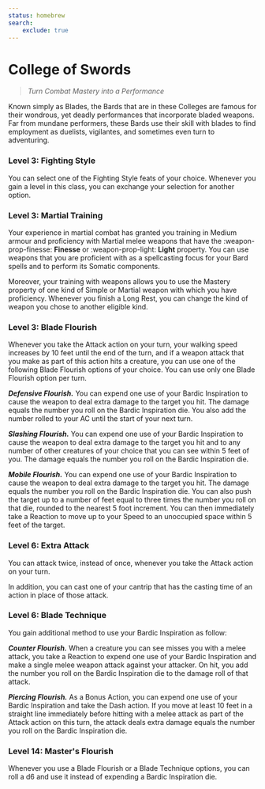 ```yaml
---
status: homebrew
search:
    exclude: true
---
```


# College of Swords

> *Turn Combat Mastery into a Performance*

Known simply as Blades, the Bards that are in these Colleges are famous for their wondrous, yet deadly performances that incorporate bladed weapons. Far from mundane performers, these Bards use their skill with blades to find employment as duelists, vigilantes, and sometimes even turn to adventuring.

### Level 3: Fighting Style

You can select one of the Fighting Style feats of your choice. Whenever you gain a level in this class, you can exchange your selection for another option.

### Level 3: Martial Training

Your experience in martial combat has granted you training in Medium armour and proficiency with Martial melee weapons that have the :weapon-prop-finesse: **Finesse** or :weapon-prop-light: **Light** property. You can use weapons that you are proficient with as a spellcasting focus for your Bard spells and to perform its Somatic components.

Moreover, your training with weapons allows you to use the Mastery property of one kind of Simple or Martial weapon with which you have proficiency. Whenever you finish a Long Rest, you can change the kind of weapon you chose to another eligible kind.

### Level 3: Blade Flourish

Whenever you take the Attack action on your turn, your walking speed increases by 10 feet until the end of the turn, and if a weapon attack that you make as part of this action hits a creature, you can use one of the following Blade Flourish options of your choice. You can use only one Blade Flourish option per turn.

***Defensive Flourish.*** You can expend one use of your Bardic Inspiration to cause the weapon to deal extra damage to the target you hit. The damage equals the number you roll on the Bardic Inspiration die. You also add the number rolled to your AC until the start of your next turn.

***Slashing Flourish.*** You can expend one use of your Bardic Inspiration to cause the weapon to deal extra damage to the target you hit and to any number of other creatures of your choice that you can see within 5 feet of you. The damage equals the number you roll on the Bardic Inspiration die.

***Mobile Flourish.*** You can expend one use of your Bardic Inspiration to cause the weapon to deal extra damage to the target you hit. The damage equals the number you roll on the Bardic Inspiration die. You can also push the target up to a number of feet equal to three times the number you roll on that die, rounded to the nearest 5 foot increment. You can then immediately take a Reaction to move up to your Speed to an unoccupied space within 5 feet of the target.

### Level 6: Extra Attack

You can attack twice, instead of once, whenever you take the Attack action on your turn.

In addition, you can cast one of your cantrip that has the casting time of an action in place of those attack.

### Level 6: Blade Technique

You gain additional method to use your Bardic Inspiration as follow:

***Counter Flourish.***  When a creature you can see misses you with a melee attack, you take a Reaction to expend one use of your Bardic Inspiration and make a single melee weapon attack against your attacker. On hit, you add the number you roll on the Bardic Inspiration die to the damage roll of that attack.

***Piercing Flourish.*** As a Bonus Action, you can expend one use of your Bardic Inspiration and take the Dash action. If you move at least 10 feet in a straight line immediately before hitting with a melee attack as part of the Attack action on this turn, the attack deals extra damage equals the number you roll on the Bardic Inspiration die.

### Level 14: Master's Flourish

Whenever you use a Blade Flourish or a Blade Technique options, you can roll a d6 and use it instead of expending a Bardic Inspiration die.